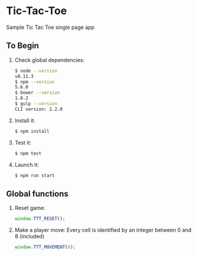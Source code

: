# Tic-Tac-Toe
Sample Tic Tac Toe single page app


## To Begin
1. Check global dependencies:
	``` Bash
	$ node --version
	v8.11.3
	$ npm --version
	5.6.0
	$ bower --version
	1.8.2
	$ gulp --version
	CLI version: 2.2.0
	```

2. Install it:
	``` Bash
	$ npm install
	```

3. Test it:
	``` Bash
	$ npm test
	```

4. Launch it:
	``` Bash
	$ npm run start
	```


## Global functions
1. Reset game:
	```JavaScript
	window.TTT_RESET();
	```
2. Make a player move:
	Every cell is identified by an integer between 0 and 8 (included)
	```JavaScript
	window.TTT_MOVEMENT(0);
	```
